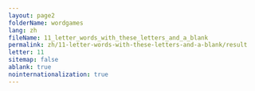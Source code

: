 ```yaml
---
layout: page2
folderName: wordgames
lang: zh
fileName: 11_letter_words_with_these_letters_and_a_blank
permalink: zh/11-letter-words-with-these-letters-and-a-blank/result
letter: 11
sitemap: false
ablank: true
nointernationalization: true
---
```

